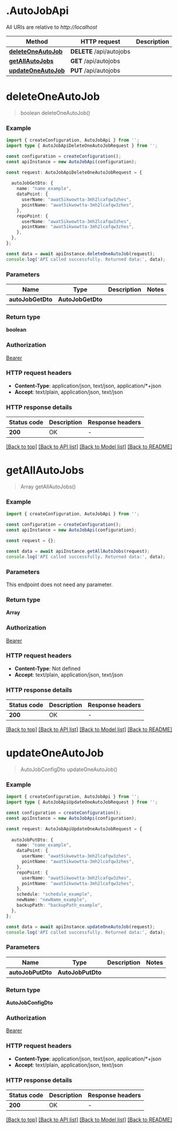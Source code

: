 # .AutoJobApi

All URIs are relative to *http://localhost*

Method | HTTP request | Description
------------- | ------------- | -------------
[**deleteOneAutoJob**](AutoJobApi.md#deleteOneAutoJob) | **DELETE** /api/autojobs | 
[**getAllAutoJobs**](AutoJobApi.md#getAllAutoJobs) | **GET** /api/autojobs | 
[**updateOneAutoJob**](AutoJobApi.md#updateOneAutoJob) | **PUT** /api/autojobs | 


# **deleteOneAutoJob**
> boolean deleteOneAutoJob()


### Example


```typescript
import { createConfiguration, AutoJobApi } from '';
import type { AutoJobApiDeleteOneAutoJobRequest } from '';

const configuration = createConfiguration();
const apiInstance = new AutoJobApi(configuration);

const request: AutoJobApiDeleteOneAutoJobRequest = {
  
  autoJobGetDto: {
    name: "name_example",
    dataPoint: {
      userName: "awat5ikwowtta-3mh2lcafqw3zhes",
      pointName: "awat5ikwowtta-3mh2lcafqw3zhes",
    },
    repoPoint: {
      userName: "awat5ikwowtta-3mh2lcafqw3zhes",
      pointName: "awat5ikwowtta-3mh2lcafqw3zhes",
    },
  },
};

const data = await apiInstance.deleteOneAutoJob(request);
console.log('API called successfully. Returned data:', data);
```


### Parameters

Name | Type | Description  | Notes
------------- | ------------- | ------------- | -------------
 **autoJobGetDto** | **AutoJobGetDto**|  |


### Return type

**boolean**

### Authorization

[Bearer](README.md#Bearer)

### HTTP request headers

 - **Content-Type**: application/json, text/json, application/*+json
 - **Accept**: text/plain, application/json, text/json


### HTTP response details
| Status code | Description | Response headers |
|-------------|-------------|------------------|
**200** | OK |  -  |

[[Back to top]](#) [[Back to API list]](README.md#documentation-for-api-endpoints) [[Back to Model list]](README.md#documentation-for-models) [[Back to README]](README.md)

# **getAllAutoJobs**
> Array<AutoJobConfigDto> getAllAutoJobs()


### Example


```typescript
import { createConfiguration, AutoJobApi } from '';

const configuration = createConfiguration();
const apiInstance = new AutoJobApi(configuration);

const request = {};

const data = await apiInstance.getAllAutoJobs(request);
console.log('API called successfully. Returned data:', data);
```


### Parameters
This endpoint does not need any parameter.


### Return type

**Array<AutoJobConfigDto>**

### Authorization

[Bearer](README.md#Bearer)

### HTTP request headers

 - **Content-Type**: Not defined
 - **Accept**: text/plain, application/json, text/json


### HTTP response details
| Status code | Description | Response headers |
|-------------|-------------|------------------|
**200** | OK |  -  |

[[Back to top]](#) [[Back to API list]](README.md#documentation-for-api-endpoints) [[Back to Model list]](README.md#documentation-for-models) [[Back to README]](README.md)

# **updateOneAutoJob**
> AutoJobConfigDto updateOneAutoJob()


### Example


```typescript
import { createConfiguration, AutoJobApi } from '';
import type { AutoJobApiUpdateOneAutoJobRequest } from '';

const configuration = createConfiguration();
const apiInstance = new AutoJobApi(configuration);

const request: AutoJobApiUpdateOneAutoJobRequest = {
  
  autoJobPutDto: {
    name: "name_example",
    dataPoint: {
      userName: "awat5ikwowtta-3mh2lcafqw3zhes",
      pointName: "awat5ikwowtta-3mh2lcafqw3zhes",
    },
    repoPoint: {
      userName: "awat5ikwowtta-3mh2lcafqw3zhes",
      pointName: "awat5ikwowtta-3mh2lcafqw3zhes",
    },
    schedule: "schedule_example",
    newName: "newName_example",
    backupPath: "backupPath_example",
  },
};

const data = await apiInstance.updateOneAutoJob(request);
console.log('API called successfully. Returned data:', data);
```


### Parameters

Name | Type | Description  | Notes
------------- | ------------- | ------------- | -------------
 **autoJobPutDto** | **AutoJobPutDto**|  |


### Return type

**AutoJobConfigDto**

### Authorization

[Bearer](README.md#Bearer)

### HTTP request headers

 - **Content-Type**: application/json, text/json, application/*+json
 - **Accept**: text/plain, application/json, text/json


### HTTP response details
| Status code | Description | Response headers |
|-------------|-------------|------------------|
**200** | OK |  -  |

[[Back to top]](#) [[Back to API list]](README.md#documentation-for-api-endpoints) [[Back to Model list]](README.md#documentation-for-models) [[Back to README]](README.md)


